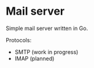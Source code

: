 # Mail server

Simple mail server written in Go.

Protocols:
- SMTP (work in progress)
- IMAP (planned)